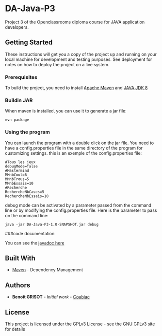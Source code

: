# DA-Java-P3

Project 3 of the Openclassrooms diploma course for JAVA application developers.

## Getting Started

These instructions will get you a copy of the project up and running on your local machine for development and testing purposes. See deployment for notes on how to deploy the project on a live system.

### Prerequisites

To build the project, you need to install [Apache Maven](https://maven.apache.org/) and [JAVA JDK 8](https://docs.oracle.com/javase/8/docs/technotes/guides/install/install_overview.html)

### Buildin JAR

When maven is installed, you can use it to generate a jar file:

```
mvn package
```

### Using the program

You can launch the program with a double click on the jar file. 
You need to have a config.properties file in the same directory of the program for customizing settings.
this is an exemple of the config.properties file:
```
#Tous les jeux
debugMode=false
#Mastermind
MMnbCoul=6
MMnbTrous=5
MMnbEssais=10
#Recherche
RechercheNbCases=5
RechercheNbEssais=10
```

debug mode can be activated by a parameter passed from the command line or by modifying the config.properties file. Here is the parameter to pass on the command line:
```
java -jar DA-Java-P3-1.0-SNAPSHOT.jar debug
```

###code documentation

You can see the [javadoc here](https://coubiac.github.io/DA-Java-P3)

## Built With

* [Maven](https://maven.apache.org/) - Dependency Management


## Authors

* **Benoît GRISOT** - *Initial work* - [Coubiac](https://github.com/Coubiac)


## License

This project is licensed under the GPLv3 License - see the [GNU GPLv3](https://www.gnu.org/licenses/gpl.html) site for details
